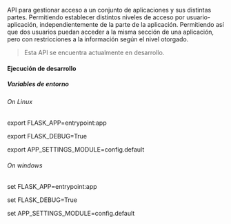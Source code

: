 API para gestionar acceso a un conjunto de aplicaciones y sus distintas partes. Permitiendo establecer distintos niveles de acceso por usuario-aplicación, independientemente de la parte de la aplicación. Permitiendo así que dos usuarios puedan acceder a la misma sección de una aplicación, pero con restricciones a la información según el nivel otorgado.
> Esta API se encuentra actualmente en desarrollo.

#### Ejecución de desarrollo

##### Variables de entorno

###### *On Linux*

export FLASK_APP=entrypoint:app

export FLASK_DEBUG=True

export APP_SETTINGS_MODULE=config.default

###### *On windows*

set FLASK_APP=entrypoint:app

set FLASK_DEBUG=True

set APP_SETTINGS_MODULE=config.default

